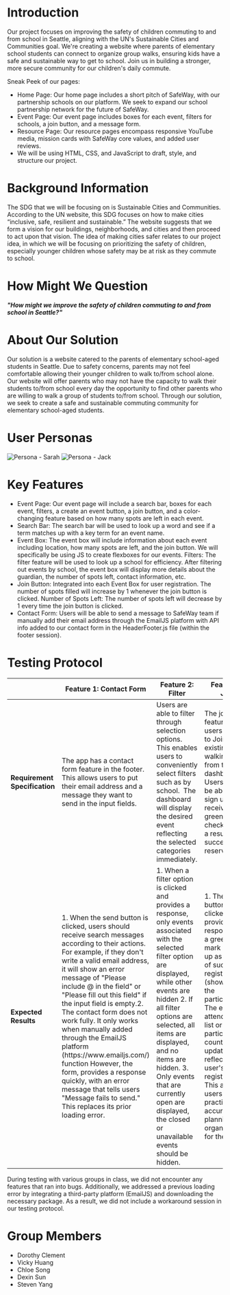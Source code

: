 # Introduction 
Our project focuses on improving the safety of children commuting to and from school in Seattle, aligning with the UN's Sustainable Cities and Communities goal. We're creating a website where parents of elementary school students can connect to organize group walks, ensuring kids have a safe and sustainable way to get to school. Join us in building a stronger, more secure community for our children's daily commute.

Sneak Peek of our pages:
* Home Page: Our home page includes a short pitch of SafeWay, with our partnership schools on our platform. We seek to expand our school partnership network for the future of SafeWay.
* Event Page: Our event page includes boxes for each event, filters for schools, a join button, and a message form.
* Resource Page: Our resource pages encompass responsive YouTube media, mission cards with SafeWay core values, and added user reviews. 
* We will be using HTML, CSS, and JavaScript to draft, style, and structure our project.

# Background Information
The SDG that we will be focusing on is Sustainable Cities and Communities. According to the UN website, this SDG focuses on how to make cities “inclusive, safe, resilient and sustainable.” The website suggests that we form a vision for our buildings, neighborhoods, and cities and then proceed to act upon that vision. The idea of making cities safer relates to our project idea, in which we will be focusing on prioritizing the safety of children, especially younger children whose safety may be at risk as they commute to school. 

# How Might We Question
***"How might we improve the safety of children commuting to and from school in Seattle?"***

# About Our Solution
Our solution is a website catered to the parents of elementary school-aged students in Seattle. Due to safety concerns, parents may not feel comfortable allowing their younger children to walk to/from school alone. Our website will offer parents who may not have the capacity to walk their students to/from school every day the opportunity to find other parents who are willing to walk a group of students to/from school. Through our solution, we seek to create a safe and sustainable commuting community for elementary school-aged students.

# User Personas
![Persona - Sarah](https://github.com/UW-INFO442-SP24/safeway/assets/114948243/ad93c0c2-aa73-4aab-86b2-bcd32bb5eb01)
![Persona - Jack](https://github.com/UW-INFO442-SP24/safeway/assets/114948243/b754edd0-4bff-4727-a8c2-4c7d3df24490)

# Key Features
* Event Page: Our event page will include a search bar, boxes for each event, filters, a create an event button, a join button, and a color-changing feature based on how many spots are left in each event.
* Search Bar: The search bar will be used to look up a word and see if a term matches up with a key term for an event name. 
* Event Box: The event box will include information about each event including location, how many spots are left, and the join button. We will specifically be using JS to create flexboxes for our events.
Filters: The filter feature will be used to look up a school for efficiency. After filtering out events by school, the event box will display more details about the guardian, the number of spots left, contact information, etc. 
* Join Button: Integrated into each Event Box for user registration. The number of spots filled will increase by 1 whenever the join button is clicked.
Number of Spots Left: The number of spots left will decrease by 1 every time the join button is clicked.
* Contact Form: Users will be able to send a message to SafeWay team if manually add their email address through the EmailJS platform with API info added to our contact form in the HeaderFooter.js file (within the footer session).

# Testing Protocol
|                               | Feature 1: Contact Form                                                                                                                                                                                                                                                                                                                                                                                                                                                                                                                                                                    | Feature 2: Filter                                                                                                                                                                                                                                                                                                                                                 | Feature 3: Join                                                                                                                                                                                                                                                                                                                            |
| ----------------------------- | ------------------------------------------------------------------------------------------------------------------------------------------------------------------------------------------------------------------------------------------------------------------------------------------------------------------------------------------------------------------------------------------------------------------------------------------------------------------------------------------------------------------------------------------------------------------------------------------ | ----------------------------------------------------------------------------------------------------------------------------------------------------------------------------------------------------------------------------------------------------------------------------------------------------------------------------------------------------------------- | ------------------------------------------------------------------------------------------------------------------------------------------------------------------------------------------------------------------------------------------------------------------------------------------------------------------------------------------ |
| **Requirement Specification** | The app has a contact form feature in the footer. This allows users to put their email address and a message they want to send in the input fields.                                                                                                                                                                                                                                                                                                                                                                                                                                        | Users are able to filter through selection options. This enables users to conveniently select filters such as by school.  The dashboard will display the desired event reflecting the selected categories immediately.                                                                                                                                            | The join feature allows users to able to Join the existing walking group from the dashboard. Users would be able to sign up and receive a green checkmark as a result of a successful reservation.                                                                                                                                         |
| **Expected Results**          | 1. When the send button is clicked, users should receive search messages according to their actions. For example, if they don't write a valid email address, it will show an error message of "Please include @ in the field" or "Please fill out this field" if the input field is empty.2. The contact form does not work fully. It only works when manually added through the EmailJS platform (https\://www\.emailjs.com/) function However, the form, provides a response quickly, with an error message that tells users "Message fails to send." This replaces its prior loading error. | 1. When a filter option is clicked and provides a response, only events associated with the selected filter option are displayed, while other events are hidden 2. If all filter options are selected, all items are displayed, and no items are hidden. 3. Only events that are currently open are displayed, the closed or unavailable events should be hidden. | 1. The join button is clicked and provides a response, and a green check mark shows up as a result of successful registration. (shows that the participants 2. The event's attendance list or participant count is updated to reflect the user's registration. This allows users to practice accurate planning and organization for the event. |

During testing with various groups in class, we did not encounter any features that ran into bugs. Additionally, we addressed a previous loading error by integrating a third-party platform (EmailJS) and downloading the necessary package. As a result, we did not include a workaround session in our testing protocol.

# Group Members
* Dorothy Clement
* Vicky Huang
* Chloe Song
* Dexin Sun
* Steven Yang
